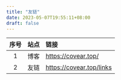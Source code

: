 ```yaml
---
title: "友链"
date: 2023-05-07T19:55:11+08:00
draft: false
---
```


| 序号 | 站点 | 链接 |
| :----: | :----: | :---- |
| 1  | 博客 | https://covear.top/ |
| 2  | 友链 | https://covear.top/links |